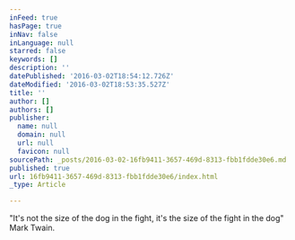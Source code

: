 ```yaml
---
inFeed: true
hasPage: true
inNav: false
inLanguage: null
starred: false
keywords: []
description: ''
datePublished: '2016-03-02T18:54:12.726Z'
dateModified: '2016-03-02T18:53:35.527Z'
title: ''
author: []
authors: []
publisher:
  name: null
  domain: null
  url: null
  favicon: null
sourcePath: _posts/2016-03-02-16fb9411-3657-469d-8313-fbb1fdde30e6.md
published: true
url: 16fb9411-3657-469d-8313-fbb1fdde30e6/index.html
_type: Article

---
```

"It's not the size of the dog in the fight, it's the size of the fight in the dog" Mark Twain.
